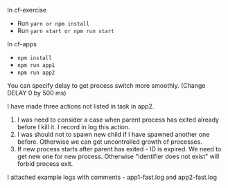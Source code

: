 In cf-exercise
* Run `yarn or npm install`
* Run `yarn start or npm run start`

In cf-apps
* `npm install`
* `npm run app1`
* `npm run app2`

You can specify delay to get process switch more smoothly. (Change DELAY 0 by 500 ms)

I have made three actions not listed in task in app2.
1) I was need to consider a case when parent process has exited already before I kill it. I record in log this action.
2) I was should not to spawn new child if I have spawned another one before. Otherwise we can get uncontrolled growth of processes.
3) If new process starts after parent has exited - ID is expired. We need to get new one for new process. Otherwise "identifier does not exist" will forbid process exit.

I attached example logs with comments - app1-fast.log and app2-fast.log
